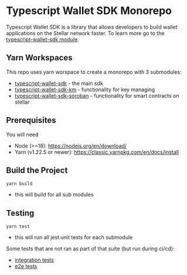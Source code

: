# Typescript Wallet SDK Monorepo

Typescript Wallet SDK is a library that allows developers to build wallet
applications on the Stellar network faster. To learn more go to the
[typescript-wallet-sdk module](./@stellar/typescript-wallet-sdk/README.md).

## Yarn Workspaces

This repo uses yarn worspace to create a monorepo with 3 submodules:

- [typescript-wallet-sdk](./@stellar/typescript-wallet-sdk/README.md) - the main
  sdk
- [typescript-wallet-sdk-km](./@stellar/typescript-wallet-sdk-km/README.md) -
  functionality for key managing
- [typescript-wallet-sdk-soroban](./@stellar/typescript-wallet-sdk-soroban/README.md) -
  functionality for smart contracts on stellar

## Prerequisites

You will need

- Node (>=18): https://nodejs.org/en/download/
- Yarn (v1.22.5 or newer): https://classic.yarnpkg.com/en/docs/install

## Build the Project

```
yarn build
```

- this will build for all sub modules

## Testing

```
yarn test
```

- this will run all jest unit tests for each submodule

Some tests that are not ran as part of that suite (but run during ci/cd):

- [integration tests](./@stellar/typescript-wallet-sdk/test/integration/README.md)
- [e2e tests](./@stellar/typescript-wallet-sdk/test/e2e/README.md)
